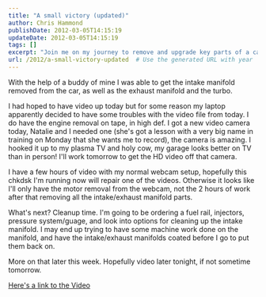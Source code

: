 ```yaml
---
title: "A small victory (updated)"
author: Chris Hammond
publishDate: 2012-03-05T14:15:19
updateDate: 2012-03-05T14:15:19
tags: []
excerpt: "Join me on my journey to remove and upgrade key parts of a car engine, from intake and exhaust manifolds to the turbo, captured in high-definition video."
url: /2012/a-small-victory-updated  # Use the generated URL with year
---
```

<p>With the help of a buddy of mine I was able to get the intake manifold removed from the car, as well as the exhaust manifold and the turbo.</p> <p>I had hoped to have video up today but for some reason my laptop apparently decided to have some troubles with the video file from today. I do have the engine removal on tape, in high def. I got a new video camera today, Natalie and I needed one (she's got a lesson with a very big name in training on Monday that she wants me to record), the camera is amazing. I hooked it up to my plasma TV and holy cow, my garage looks better on TV than in person! I'll work tomorrow to get the HD video off that camera.</p> <p>I have a few hours of video with my normal webcam setup, hopefully this chkdsk I'm running now will repair one of the videos. Otherwise it looks like I'll only have the motor removal from the webcam, not the 2 hours of work after that removing all the intake/exhaust manifold parts.</p> <p>What's next? Cleanup time. I'm going to be ordering a fuel rail, injectors, pressure system/guage, and look into options for cleaning up the intake manifold. I may end up trying to have some machine work done on the manifold, and have the intake/exhaust manifolds coated before I go to put them back on.</p> <p>More on that later this week. Hopefully video later tonight, if not sometime tomorrow.</p> <p><a href="https://www.project240z.com/DesktopModules/EngagePublish/itemlink.aspx?itemId=24">Here's a link to the Video</a></p>

